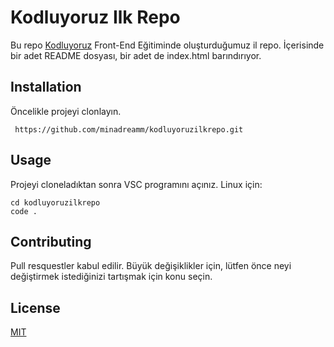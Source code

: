 # Kodluyoruz Ilk Repo

Bu repo [Kodluyoruz](https://www.kodluyoruz.org/) Front-End Eğitiminde oluşturduğumuz il repo. İçerisinde bir adet README dosyası, bir adet de index.html barındırıyor.

## Installation

Öncelikle projeyi clonlayın.

``` 
 https://github.com/minadreamm/kodluyoruzilkrepo.git

```
## Usage

Projeyi cloneladıktan sonra VSC programını açınız.
Linux için:

```
cd kodluyoruzilkrepo
code .
```

## Contributing

Pull resquestler kabul edilir. Büyük değişiklikler için, lütfen önce neyi değiştirmek istediğinizi tartışmak için konu seçin.

## License

[MIT](https://choosealicense.com/licenses/mit/)

